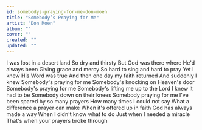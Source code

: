 ```yaml
---
id: somebodys-praying-for-me-don-moen
title: "Somebody’s Praying for Me"
artist: "Don Moen"
album: ""
cover: ""
created: ""
updated: ""
---
```


I was lost in a desert land
So dry and thirsty
But God was there where He'd always been
Giving grace and mercy
So hard to sing and hard to pray
Yet I knew His Word was true
And then one day my faith returned
And suddenly I knew
Somebody's praying for me
Somebody's knocking on Heaven's door
Somebody's praying for me
Somebody's lifting me up to the Lord
I knew it had to be
Somebody down on their knees
Somebody praying for me
I've been spared by so many prayers
How many times I could not say
What a difference a prayer can make
When it's offered up in faith
God has always made a way
When I didn't know what to do
Just when I needed a miracle
That's when your prayers broke through